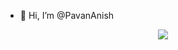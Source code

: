 - 👋 Hi, I’m @PavanAnish
<p align="center">
  <a href="https://skillicons.dev">
    <img src="https://skillicons.dev/icons?i=python,figma,c++,c,javascript" />
  </a>
</p>
<!---
PavanAnish/PavanAnish is a ✨ special ✨ repository because its `README.md` (this file) appears on your GitHub profile.
You can click the Preview link to take a look at your changes.
--->
